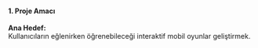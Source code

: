 
#### **1. Proje Amacı**

**Ana Hedef:**  
Kullanıcıların eğlenirken öğrenebileceği interaktif mobil oyunlar geliştirmek.
